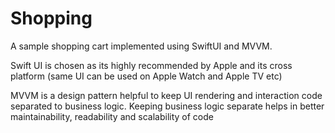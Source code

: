 # Shopping

A sample shopping cart implemented using SwiftUI and MVVM.

Swift UI is chosen as its highly recommended by Apple and its cross platform (same UI can be used on Apple Watch and Apple TV etc)

MVVM is a design pattern helpful to keep UI rendering and interaction code separated to business logic. Keeping business logic separate helps in better maintainability, readability and scalability of code
